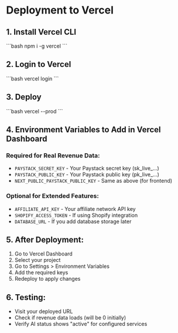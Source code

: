 # Deployment to Vercel

## 1. Install Vercel CLI
\`\`\`bash
npm i -g vercel
\`\`\`

## 2. Login to Vercel
\`\`\`bash
vercel login
\`\`\`

## 3. Deploy
\`\`\`bash
vercel --prod
\`\`\`

## 4. Environment Variables to Add in Vercel Dashboard

### Required for Real Revenue Data:
- `PAYSTACK_SECRET_KEY` - Your Paystack secret key (sk_live_...)
- `PAYSTACK_PUBLIC_KEY` - Your Paystack public key (pk_live_...)
- `NEXT_PUBLIC_PAYSTACK_PUBLIC_KEY` - Same as above (for frontend)

### Optional for Extended Features:
- `AFFILIATE_API_KEY` - Your affiliate network API key
- `SHOPIFY_ACCESS_TOKEN` - If using Shopify integration
- `DATABASE_URL` - If you add database storage later

## 5. After Deployment:
1. Go to Vercel Dashboard
2. Select your project
3. Go to Settings > Environment Variables
4. Add the required keys
5. Redeploy to apply changes

## 6. Testing:
- Visit your deployed URL
- Check if revenue data loads (will be 0 initially)
- Verify AI status shows "active" for configured services
